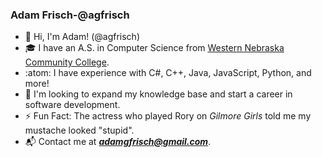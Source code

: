 ### Adam Frisch-@agfrisch
- 👋 Hi, I'm Adam! (@agfrisch)
- :mortar_board: I have an A.S. in Computer Science from [Western Nebraska Community College](https://www.wncc.edu).
- :atom: I have experience with C#, C++, Java, JavaScript, Python, and more!
- :mag_right: I'm looking to expand my knowledge base and start a career in software development.
- :zap: Fun Fact: The actress who played Rory on *Gilmore Girls* told me my mustache looked "stupid".
- :mailbox_with_mail: Contact me at ***<adamgfrisch@gmail.com>***.
 

<!--
**agfrisch/agfrisch** is a ✨ _special_ ✨ repository because its `README.md` (this file) appears on your GitHub profile.

Here are some ideas to get you started:

- 🔭 I’m currently working on ...
- 🌱 I’m currently learning ...
- 👯 I’m looking to collaborate on ...
- 🤔 I’m looking for help with ...
- 💬 Ask me about ...
- 📫 How to reach me: ...
- 😄 Pronouns: ...
- ⚡ Fun fact: ...
-->
